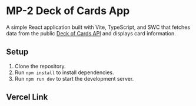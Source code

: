 # MP-2 Deck of Cards App

A simple React application built with Vite, TypeScript, and SWC that fetches data from the public [Deck of Cards API](https://deckofcardsapi.com/) and displays card information.

## Setup

1. Clone the repository.
2. Run `npm install` to install dependencies.
3. Run `npm run dev` to start the development server.

## Vercel Link

